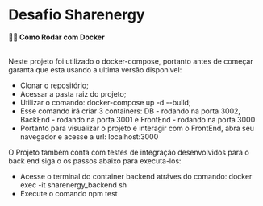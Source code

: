 # Desafio Sharenergy

   <summary><strong>👨‍💻 Como Rodar com Docker</strong></summary><br />

Neste projeto foi utilizado o docker-compose, portanto antes de começar garanta que esta usando a ultima versão disponivel:

- Clonar o repositório;
- Acessar a pasta raiz do projeto;
- Utilizar o comando: docker-compose up -d --build;
- Esse comando irá criar 3 containers: DB - rodando na porta 3002, BackEnd - rodando na porta 3001 e FrontEnd - rodando na porta 3000
- Portanto para visualizar o projeto e interagir com o FrontEnd, abra seu navegador e acesse a url: localhost:3000

O Projeto também conta com testes de integração desenvolvidos para o back end siga o os passos abaixo para executa-los:

- Acesse o terminal do container backend atráves do comando: docker exec -it sharenergy_backend sh
- Execute o comando npm test
